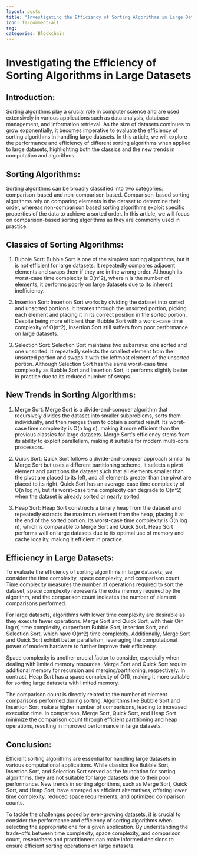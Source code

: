 ```yaml
---
layout: posts
title: "Investigating the Efficiency of Sorting Algorithms in Large Datasets"
icon: fa-comment-alt
tag:      
categories: Blockchain
---
```



# Investigating the Efficiency of Sorting Algorithms in Large Datasets

## Introduction:
Sorting algorithms play a crucial role in computer science and are used extensively in various applications such as data analysis, database management, and information retrieval. As the size of datasets continues to grow exponentially, it becomes imperative to evaluate the efficiency of sorting algorithms in handling large datasets. In this article, we will explore the performance and efficiency of different sorting algorithms when applied to large datasets, highlighting both the classics and the new trends in computation and algorithms.

## Sorting Algorithms:
Sorting algorithms can be broadly classified into two categories: comparison-based and non-comparison based. Comparison-based sorting algorithms rely on comparing elements in the dataset to determine their order, whereas non-comparison based sorting algorithms exploit specific properties of the data to achieve a sorted order. In this article, we will focus on comparison-based sorting algorithms as they are commonly used in practice.

## Classics of Sorting Algorithms:
1. Bubble Sort:
Bubble Sort is one of the simplest sorting algorithms, but it is not efficient for large datasets. It repeatedly compares adjacent elements and swaps them if they are in the wrong order. Although its worst-case time complexity is O(n^2), where n is the number of elements, it performs poorly on large datasets due to its inherent inefficiency.

2. Insertion Sort:
Insertion Sort works by dividing the dataset into sorted and unsorted portions. It iterates through the unsorted portion, picking each element and placing it in its correct position in the sorted portion. Despite being more efficient than Bubble Sort with a worst-case time complexity of O(n^2), Insertion Sort still suffers from poor performance on large datasets.

3. Selection Sort:
Selection Sort maintains two subarrays: one sorted and one unsorted. It repeatedly selects the smallest element from the unsorted portion and swaps it with the leftmost element of the unsorted portion. Although Selection Sort has the same worst-case time complexity as Bubble Sort and Insertion Sort, it performs slightly better in practice due to its reduced number of swaps.

## New Trends in Sorting Algorithms:
1. Merge Sort:
Merge Sort is a divide-and-conquer algorithm that recursively divides the dataset into smaller subproblems, sorts them individually, and then merges them to obtain a sorted result. Its worst-case time complexity is O(n log n), making it more efficient than the previous classics for large datasets. Merge Sort's efficiency stems from its ability to exploit parallelism, making it suitable for modern multi-core processors.

2. Quick Sort:
Quick Sort follows a divide-and-conquer approach similar to Merge Sort but uses a different partitioning scheme. It selects a pivot element and partitions the dataset such that all elements smaller than the pivot are placed to its left, and all elements greater than the pivot are placed to its right. Quick Sort has an average-case time complexity of O(n log n), but its worst-case time complexity can degrade to O(n^2) when the dataset is already sorted or nearly sorted.

3. Heap Sort:
Heap Sort constructs a binary heap from the dataset and repeatedly extracts the maximum element from the heap, placing it at the end of the sorted portion. Its worst-case time complexity is O(n log n), which is comparable to Merge Sort and Quick Sort. Heap Sort performs well on large datasets due to its optimal use of memory and cache locality, making it efficient in practice.

## Efficiency in Large Datasets:
To evaluate the efficiency of sorting algorithms in large datasets, we consider the time complexity, space complexity, and comparison count. Time complexity measures the number of operations required to sort the dataset, space complexity represents the extra memory required by the algorithm, and the comparison count indicates the number of element comparisons performed.

For large datasets, algorithms with lower time complexity are desirable as they execute fewer operations. Merge Sort and Quick Sort, with their O(n log n) time complexity, outperform Bubble Sort, Insertion Sort, and Selection Sort, which have O(n^2) time complexity. Additionally, Merge Sort and Quick Sort exhibit better parallelism, leveraging the computational power of modern hardware to further improve their efficiency.

Space complexity is another crucial factor to consider, especially when dealing with limited memory resources. Merge Sort and Quick Sort require additional memory for recursion and merging/partitioning, respectively. In contrast, Heap Sort has a space complexity of O(1), making it more suitable for sorting large datasets with limited memory.

The comparison count is directly related to the number of element comparisons performed during sorting. Algorithms like Bubble Sort and Insertion Sort make a higher number of comparisons, leading to increased execution time. In comparison, Merge Sort, Quick Sort, and Heap Sort minimize the comparison count through efficient partitioning and heap operations, resulting in improved performance in large datasets.

## Conclusion:
Efficient sorting algorithms are essential for handling large datasets in various computational applications. While classics like Bubble Sort, Insertion Sort, and Selection Sort served as the foundation for sorting algorithms, they are not suitable for large datasets due to their poor performance. New trends in sorting algorithms, such as Merge Sort, Quick Sort, and Heap Sort, have emerged as efficient alternatives, offering lower time complexity, reduced space requirements, and optimized comparison counts.

To tackle the challenges posed by ever-growing datasets, it is crucial to consider the performance and efficiency of sorting algorithms when selecting the appropriate one for a given application. By understanding the trade-offs between time complexity, space complexity, and comparison count, researchers and practitioners can make informed decisions to ensure efficient sorting operations on large datasets.
